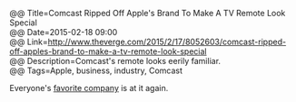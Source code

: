 @@ Title=Comcast Ripped Off Apple's Brand To Make A TV Remote Look Special  
@@ Date=2015-02-18 09:00  
@@ Link=http://www.theverge.com/2015/2/17/8052603/comcast-ripped-off-apples-brand-to-make-a-tv-remote-look-special  
@@ Description=Comcast's remote looks eerily familiar.  
@@ Tags=Apple, business, industry, Comcast  

Everyone's [favorite company][dailydot] is at it again.

[dailydot]: http://www.dailydot.com/opinion/why-comcast-most-hated-company-america/